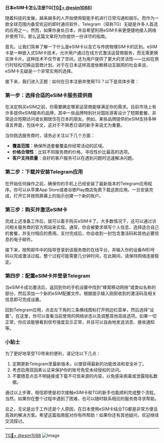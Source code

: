 **日本eSIM卡怎么注册TG[[TG💪+ @esim1088](https://t.me/s/esim1088)]**

随着科技的发展，越来越多的人开始使用智能手机进行日常沟通和娱乐。而作为一款全球范围内备受欢迎的即时通讯软件，Telegram（简称TG）无疑是许多人首选的应用之一。然而，如果你身处日本，并且希望利用eSIM卡来更便捷地接入网络并使用TG，那么这篇文章将为你提供一份详尽的指南。

首先，让我们简单了解一下什么是eSIM卡以及它与传统物理SIM卡的区别。eSIM卡是一种嵌入式SIM卡技术，允许用户通过在线方式激活运营商服务，而无需更换实体卡片。这种技术不仅节省了空间，还为用户提供了更大的灵活性——比如在旅行时轻松切换运营商计划。对于在日本这样高度依赖移动互联网的社会来说，eSIM卡无疑是一个非常实用的选择。

接下来，我们进入正题：如何在日本注册并使用TG？以下是具体步骤：

### 第一步：选择合适的eSIM卡服务提供商

在决定购买eSIM之前，你需要确定哪家运营商能够满足你的需求。目前市场上有许多提供eSIM服务的品牌，其中一些品牌特别针对国际游客设计了短期套餐，非常适合短期访问或长期居住在日本的朋友。例如，某些品牌提供的eSIM支持多种语言界面，包括中文，这对于不熟悉日语的新手来说尤为重要。

当你挑选服务商时，请务必关注以下几个方面：
- **覆盖范围**：确保所选套餐覆盖你经常活动的区域。
- **价格合理性**：比较不同服务商的价格，寻找性价比最高的选项。
- **客户支持质量**：良好的客户服务可以在遇到问题时迅速解决问题。

### 第二步：下载并安装Telegram应用

在开始任何操作之前，确保你的手机上已经安装了最新版本的Telegram应用程序。你可以从苹果App Store或者谷歌Play商店免费下载这款应用。一旦安装完成，打开它并按照屏幕上的指示创建一个新的账户。

### 第三步：购买并激活eSIM卡

完成上述准备工作后，就可以着手购买eSIM卡了。大多数情况下，这可以通过访问相关服务商的官方网站来实现。通常，你会被要求填写个人信息、选择适合自己的套餐，并支付相应的费用。支付完成后，你会收到一封包含激活码和其他必要信息的电子邮件。

接下来，按照邮件中的指导登录到该服务商的在线平台，并输入你的设备IMEI号码以完成激活过程。整个过程可能需要几分钟时间，在此期间，请保持网络连接稳定。

### 第四步：配置eSIM卡并登录Telegram

当eSIM卡成功激活后，返回到你的手机设置中找到“蜂窝移动网络”或类似名称的部分，然后添加一个新的eSIM配置文件。根据提示输入刚刚收到的激活码及相关信息即可完成设置。

回到Telegram应用，点击左下角的三条横线图标打开侧边栏菜单，然后选择“设置”。在这里，你可以查看当前使用的网络状态以及调整其他高级选项。如果一切正常，你应该能够看到信号强度显示正常，并且可以自由地发送消息、接收通知等。

### 小贴士

为了更好地享受TG带来的便利，请记住以下几点：
1. 定期更新Telegram至最新版本，以便获得最新的功能改进和安全补丁。
2. 考虑启用双因素认证来保护你的账号免受未经授权的访问。
3. 不要随意点击不明链接或下载不可信来源的内容，以免感染病毒或泄露隐私数据。

通过以上步骤，相信即使是初次接触eSIM卡和TG的新手也能顺利完成整个流程。当然，如果你在整个过程中遇到了困难，也可以随时联系相应的服务商寻求帮助。

总之，无论是出于工作还是个人原因，在日本使用eSIM卡结合TG都是非常方便且高效的解决方案。希望这篇指南能对你有所帮助！如果你还有其他疑问，欢迎继续交流探讨。

---

[TG💪+ @esim1088](https://t.me/s/esim1088) ![Image](https://i.postimg.cc/4NQfJmqS/Snipaste-2025-05-13-00-14-12.png)